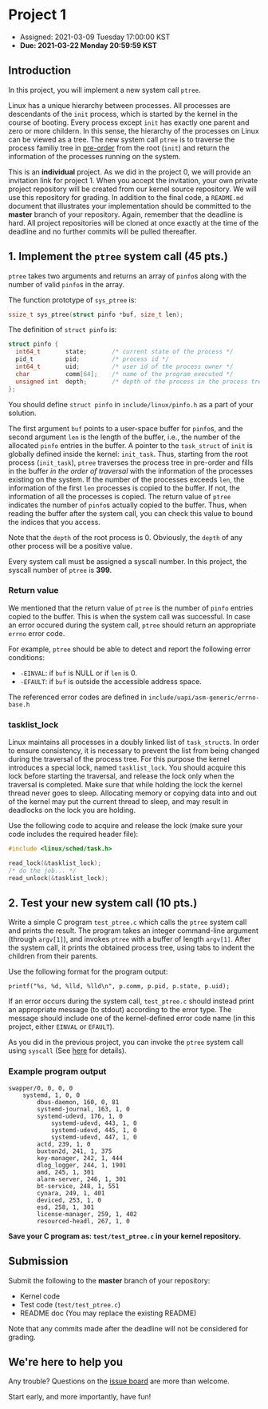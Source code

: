 # Project 1

* Assigned: 2021-03-09 Tuesday 17:00:00 KST
* **Due: 2021-03-22 Monday 20:59:59 KST**

## Introduction

In this project, you will implement a new system call `ptree`.

Linux has a unique hierarchy between processes. All processes are descendants of the `init` process, which is started by the kernel in the course of booting. Every process except `init` has exactly one parent and zero or more childern. In this sense, the hierarchy of the processes on Linux can be viewed as a tree. The new system call `ptree` is to traverse the process familiy tree in [pre-order](https://en.wikipedia.org/wiki/Tree_traversal#Pre-order,_NLR) from the root (`init`) and return the information of the processes running on the system.

This is an **individual** project. As we did in the project 0, we will provide an invitation link for project 1. When you accept the invitation, your own private project repository will be created from our kernel source repository. We will use this repository for grading. In addition to the final code, a `README.md` document that illustrates your implementation should be committed to the **master** branch of your repository. Again, remember that the deadline is hard. All project repositories will be cloned at once exactly at the time of the deadline and no further commits will be pulled thereafter.

## 1. Implement the `ptree` system call (45 pts.)

`ptree` takes two arguments and returns an array of `pinfo`s along with the number of valid `pinfo`s in the array.

The function prototype of `sys_ptree` is:
```c
ssize_t sys_ptree(struct pinfo *buf, size_t len);
```

The definition of `struct pinfo` is:
```c
struct pinfo {
  int64_t       state;       /* current state of the process */
  pid_t         pid;         /* process id */
  int64_t       uid;         /* user id of the process owner */
  char          comm[64];    /* name of the program executed */
  unsigned int  depth;       /* depth of the process in the process tree */
};
```
You should define `struct pinfo` in `include/linux/pinfo.h` as a part of your solution.

The first argument `buf` points to a user-space buffer for `pinfo`s, and the second argument `len` is the length of the buffer, i.e., the number of the allocated `pinfo` entries in the buffer.
A pointer to the `task_struct` of `init` is globally defined inside the kernel: `init_task`. Thus, starting from the root process (`init_task`), `ptree` traverses the process tree in pre-order and fills in the buffer _in the order of traversal_ with the information of the processes existing on the system.
If the number of the processes exceeds `len`, the information of the first `len` processes is copied to the buffer.
If not, the information of all the processes is copied.
The return value of `ptree` indicates the number of `pinfo`s actually copied to the buffer.
Thus, when reading the buffer after the system call, you can check this value to bound the indices that you access.

Note that the `depth` of the root process is 0. Obviously, the `depth` of any other process will be a positive value.

Every system call must be assigned a syscall number. In this project, the syscall number of `ptree` is **399**.

### Return value

We mentioned that the return value of `ptree` is the number of `pinfo` entries copied to the buffer.
This is when the system call was successful.
In case an error occured during the system call, `ptree` should return an appropriate `errno` error code.

For example, `ptree` should be able to detect and report the following error conditions:
* `-EINVAL`: if `buf` is NULL or if `len` is 0.
* `-EFAULT`: if `buf` is outside the accessible address space.

The referenced error codes are defined in `include/uapi/asm-generic/errno-base.h`

### tasklist_lock

Linux maintains all processes in a doubly linked list of `task_struct`s. In order to ensure consistency, it is necessary to prevent the list from being changed during the traversal of the process tree. For this purpose the kernel introduces a special lock, named `tasklist_lock`. You should acquire this lock before starting the traversal, and release the lock only when the traversal is completed. Make sure that while holding the lock the kernel thread never goes to sleep. Allocating memory or copying data into and out of the kernel may put the current thread to sleep, and may result in deadlocks on the lock you are holding.

Use the following code to acquire and release the lock (make sure your code includes the required header file):
```c
#include <linux/sched/task.h>

read_lock(&tasklist_lock);
/* do the job... */
read_unlock(&tasklist_lock);
```

## 2. Test your new system call (10 pts.)

Write a simple C program `test_ptree.c` which calls the `ptree` system call and prints the result. The program takes an integer command-line argument (through `argv[1]`), and invokes `ptree` with a buffer of length `argv[1]`. After the system call, it prints the obtained process tree, using tabs to indent the children from their parents.

Use the following format for the program output:

```
printf("%s, %d, %lld, %lld\n", p.comm, p.pid, p.state, p.uid);
```

If an error occurs during the system call, `test_ptree.c` should instead print an appropriate message (to stdout) according to the error type. The message should include one of the kernel-defined error code name (in this project, either `EINVAL` or `EFAULT`).

As you did in the previous project, you can invoke the `ptree` system call using `syscall` (See [here](https://linux.die.net/man/2/syscall) for details).

### Example program output

```
swapper/0, 0, 0, 0
	systemd, 1, 0, 0
		dbus-daemon, 160, 0, 81
		systemd-journal, 163, 1, 0
		systemd-udevd, 176, 1, 0
			systemd-udevd, 443, 1, 0
			systemd-udevd, 445, 1, 0
			systemd-udevd, 447, 1, 0
		actd, 239, 1, 0
		buxton2d, 241, 1, 375
		key-manager, 242, 1, 444
		dlog_logger, 244, 1, 1901
		amd, 245, 1, 301
		alarm-server, 246, 1, 301
		bt-service, 248, 1, 551
		cynara, 249, 1, 401
		deviced, 253, 1, 0
		esd, 258, 1, 301
		license-manager, 259, 1, 402
		resourced-headl, 267, 1, 0
```

**Save your C program as: `test/test_ptree.c` in your kernel repository.**

## Submission

Submit the following to the **master** branch of your repository:  
* Kernel code
* Test code (`test/test_ptree.c`)
* README doc (You may replace the existing README)

Note that any commits made after the deadline will not be considered for grading.

## We're here to help you

Any trouble? Questions on the [issue board](https://github.com/swsnu/osspr2021/issues) are more than welcome.

Start early, and more importantly, have fun!